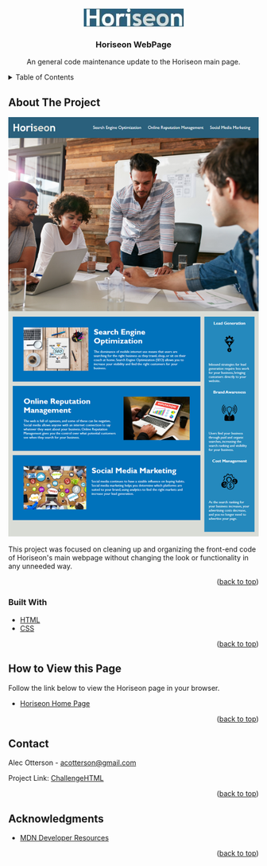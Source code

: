 <!-- PROJECT LOGO -->
<br />
<div align="center">
  <a href="https://acotterson.github.io/ChallengeHTML/">
    <img src="assets/projectInfo/horiseonLogo.jpg" alt="Logo">
  </a>

  <h3 align="center">Horiseon WebPage</h3>

  <p align="center">
    An general code maintenance update to the Horiseon main page.
</div>



<!-- TABLE OF CONTENTS -->
<details>
  <summary>Table of Contents</summary>
  <ol>
    <li>
      <a href="#about-the-project">About The Project</a>
      <ul>
        <li><a href="#built-with">Built With</a></li>
      </ul>
    </li>
    <li>
      <a href="#how-to-view-this-page">How to View this Page</a>
    <li><a href="#contact">Contact</a></li>
    <li><a href="#acknowledgments">Acknowledgments</a></li>
  </ol>
</details>



<!-- ABOUT THE PROJECT -->
## About The Project

![Product Screen Shot](assets/projectInfo/01-html-css-git-homework-demo.png)

This project was focused on cleaning up and organizing the front-end code of Horiseon's main webpage without changing the look or functionality in any unneeded way.

<p align="right">(<a href="#top">back to top</a>)</p>



### Built With

* [HTML](https://developer.mozilla.org/en-US/docs/Web/HTML)
* [CSS](https://developer.mozilla.org/en-US/docs/Web/CSS)

<p align="right">(<a href="#top">back to top</a>)</p>



<!-- How to View this Page -->
## How to View this Page

Follow the link below to view the Horiseon page in your browser.
* [Horiseon Home Page](https://acotterson.github.io/ChallengeHTML/)

<p align="right">(<a href="#top">back to top</a>)</p>



<!-- CONTACT -->
## Contact

Alec Otterson - acotterson@gmail.com

Project Link: [ChallengeHTML](https://github.com/acotterson/ChallengeHTML)

<p align="right">(<a href="#top">back to top</a>)</p>



<!-- ACKNOWLEDGMENTS -->
## Acknowledgments

* [MDN Developer Resources](https://developer.mozilla.org/en-US/)

<p align="right">(<a href="#top">back to top</a>)</p>